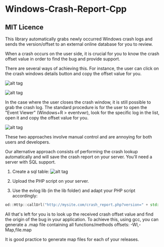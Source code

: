 # Windows-Crash-Report-Cpp

MIT Licence
-----------

This library automatically grabs newly occurred Windows crash logs and sends the version/offset to an external online database for you to review.


When a crash occurs on the user side, it is crucial for you to know the crash offset value in order to find the bug and provide support.

There are several ways of achieving this. For instance, the user can click on the crash windows details button and copy the offset value for you.

![alt tag](https://cloud.githubusercontent.com/assets/10281739/10380884/f1a88c40-6e16-11e5-8f6b-bb3275ea03da.png)

![alt tag](https://cloud.githubusercontent.com/assets/10281739/10380889/f706f528-6e16-11e5-8dfa-7002ba57333c.png)

In the case where the user closes the crash window, it is still possible to grab the crash log. The standard procedure is for the user to open the "Event Viewer" (Windows+R > eventvwr), look for the specific log in the list, open it and copy the offset value for you.

![alt tag](https://cloud.githubusercontent.com/assets/10281739/10380887/f6f04f62-6e16-11e5-9fd5-039f1fefb8b0.png)

These two approaches involve manual control and are annoying for both users and developers.

Our alternative approach consists of performing the crash lookup automatically and will save the crash report on your server. You'll need a server with SQL support.

1. Create a sql table:
![alt tag](https://cloud.githubusercontent.com/assets/10281739/10381038/1260d87e-6e18-11e5-838d-33e34e5d3211.png)

2. Upload the PHP script on your server.

3. Use the evlog lib (in the lib folder) and adapt your PHP script accordingly: 
```C++
od::Http::callUrl("http://mysite.com/crash_report.php?version=" + std::to_string(err.version.value()) + "&error=" + std::to_string(err.offset), 3000);
```

All that's left for you is to look up the received crash offset value and find the origin of the bug in your application. To achieve this, using gcc, you can generate a .map file containing all functions/methods offsets: -Wl,-Map,file.map

It is good practice to generate map files for each of your releases.

